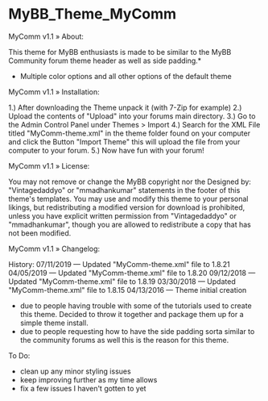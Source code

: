 # MyBB_Theme_MyComm

MyComm v1.1
» About:

This theme for MyBB enthusiasts is made to be similar to the MyBB Community forum theme header as well as side padding.*

* Multiple color options and all other options of the default theme

MyComm v1.1
» Installation:

1.) After downloading the Theme unpack it (with 7-Zip for example)
2.) Upload the contents of "Upload" into your forums main directory.
3.) Go to the Admin Control Panel under Themes > Import
4.) Search for the XML File titled "MyComm-theme.xml" in the theme folder found on your computer and click the Button "Import Theme" this will upload the file from your computer to your forum.
5.) Now have fun with your forum!

MyComm v1.1
» License:

You may not remove or change the MyBB copyright nor the Designed by: "Vintagedaddyo" or "mmadhankumar" statements in the footer of this theme's templates. You may use and modify this theme to your personal likings, but redistributing a modified version for download is prohibited, unless you have explicit written permission from "Vintagedaddyo" or "mmadhankumar", though you are allowed to redistribute a copy that has not been modified.

MyComm v1.1
» Changelog:

History:
07/11/2019 — Updated "MyComm-theme.xml" file to 1.8.21
04/05/2019 — Updated "MyComm-theme.xml" file to 1.8.20
09/12/2018 — Updated "MyComm-theme.xml" file to 1.8.19
03/30/2018 — Updated "MyComm-theme.xml" file to 1.8.15
04/13/2016 — Theme initial creation

* due to people having trouble with some of the tutorials used to create this theme. Decided to throw it together and package them up for a simple theme install.
* due to people requesting how to have the side padding sorta similar to the community forums as well this is the reason for this theme.

To Do:
* clean up any minor styling issues
* keep improving further as my time allows
* fix a few issues I haven't gotten to yet
